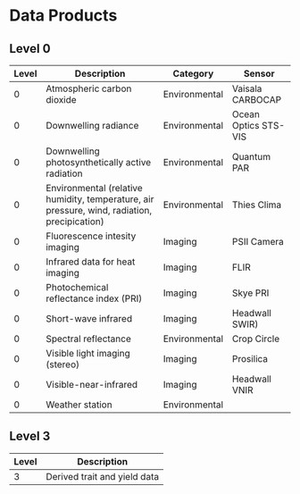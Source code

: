# Data Products

## Level 0

| Level | Description | Category | Sensor |
| --- | --------------------------------------- | --- | --- |
| 0 | Atmospheric carbon dioxide | Environmental | Vaisala CARBOCAP |
| 0 | Downwelling radiance | Environmental | Ocean Optics STS-VIS |
| 0 | Downwelling photosynthetically active radiation | Environmental | Quantum PAR |
| 0 | Environmental \(relative humidity, temperature, air pressure, wind, radiation, precipication\) | Environmental | Thies Clima |
| 0 | Fluorescence intesity imaging | Imaging | PSII Camera |
| 0 | Infrared data for heat imaging | Imaging | FLIR |
| 0 | Photochemical reflectance index \(PRI\) | Imaging | Skye PRI |
| 0 | Short-wave infrared | Imaging | Headwall SWIR\) |
| 0 | Spectral reflectance | Environmental | Crop Circle |
| 0 | Visible light imaging \(stereo\) | Imaging | Prosilica |
| 0 | Visible-near-infrared | Imaging | Headwall VNIR |
| 0 | Weather station | Environmental |  |

## Level 3

| Level | Description |
| --- | --- |
| 3 | Derived trait and yield data |

